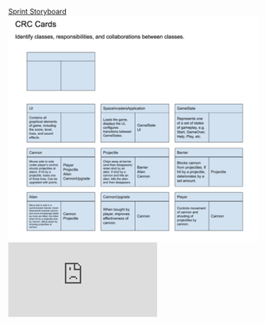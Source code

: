 [Sprint Storyboard](https://github.com/ecs160ss12019/Wethebest/blob/master/Sprint1/Sprint_Storyboard.png)
![CRC Cards](https://github.com/ecs160ss12019/Wethebest/blob/master/Sprint1/CRC_Cards.png) 
![Acceptance Criteria](https://github.com/ecs160ss12019/Wethebest/blob/master/Sprint1/Acceptance_Criteria.md)